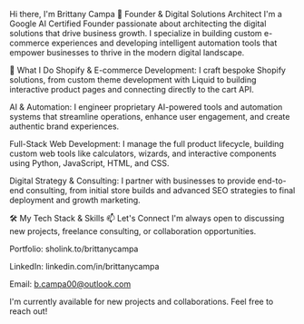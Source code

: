 Hi there, I'm Brittany Campa 👋
Founder & Digital Solutions Architect
I'm a Google AI Certified Founder passionate about architecting the digital solutions that drive business growth. I specialize in building custom e-commerce experiences and developing intelligent automation tools that empower businesses to thrive in the modern digital landscape.

🚀 What I Do
Shopify & E-commerce Development: I craft bespoke Shopify solutions, from custom theme development with Liquid to building interactive product pages and connecting directly to the cart API.

AI & Automation: I engineer proprietary AI-powered tools and automation systems that streamline operations, enhance user engagement, and create authentic brand experiences.

Full-Stack Web Development: I manage the full product lifecycle, building custom web tools like calculators, wizards, and interactive components using Python, JavaScript, HTML, and CSS.

Digital Strategy & Consulting: I partner with businesses to provide end-to-end consulting, from initial store builds and advanced SEO strategies to final deployment and growth marketing.

🛠️ My Tech Stack & Skills
📫 Let's Connect
I'm always open to discussing new projects, freelance consulting, or collaboration opportunities.

Portfolio: sholink.to/brittanycampa

LinkedIn: linkedin.com/in/brittanycampa

Email: b.campa00@outlook.com

I'm currently available for new projects and collaborations. Feel free to reach out!
